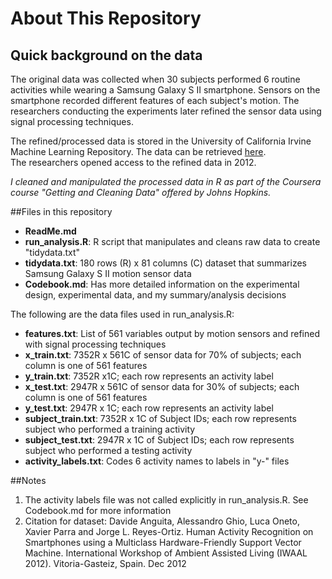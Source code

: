 # About This Repository
##

## Quick background on the data
The original data was collected when 30 subjects performed 6 routine activities while wearing a Samsung Galaxy S II smartphone. Sensors on the smartphone recorded different features of each subject's motion.  The researchers conducting the experiments later refined the sensor data using signal processing techniques.        

The refined/processed data is stored in the University of California Irvine Machine Learning Repository.  The data can be retrieved [here](http://archive.ics.uci.edu/ml/datasets/Human+Activity+Recognition+Using+Smartphones).  
The researchers opened access to the refined data in 2012.   

*I cleaned and manipulated the processed data in R as part of the Coursera course "Getting and Cleaning Data" offered by Johns Hopkins.* 

##Files in this repository

* **ReadMe.md**
* **run_analysis.R**: R script that manipulates and cleans raw data to create "tidydata.txt"
* **tidydata.txt**: 180 rows (R) x 81 columns (C) dataset that summarizes Samsung Galaxy S II motion sensor data
* **Codebook.md**: Has more detailed information on the experimental design, experimental data, and my summary/analysis decisions   

The following are the  data files used in run_analysis.R:

* **features.txt**: List of 561 variables output by motion sensors and refined with signal processing techniques 
* **x_train.txt**: 7352R x 561C of sensor data for 70% of subjects; each column is one of 561 features
* **y_train.txt**: 7352R x1C; each row represents an  activity label
* **x_test.txt**: 2947R x 561C of sensor data for 30% of subjects; each column is one of 561 features
* **y_test.txt**: 2947R x 1C; each row represents an activity label 
* **subject_train.txt**: 7352R x 1C of Subject IDs; each row represents subject who performed a training activity
* **subject_test.txt**: 2947R x 1C of Subject IDs; each row represents subject who performed a testing activity
* **activity_labels.txt**: Codes 6 activity names to labels in "y-" files 

##Notes
1. The activity labels file was not called explicitly in run_analysis.R. See Codebook.md for more information
2. Citation for dataset: Davide Anguita, Alessandro Ghio, Luca Oneto, Xavier Parra and Jorge L. Reyes-Ortiz. Human Activity Recognition on Smartphones using a Multiclass Hardware-Friendly Support Vector Machine. International Workshop of Ambient Assisted Living (IWAAL 2012). Vitoria-Gasteiz, Spain. Dec 2012